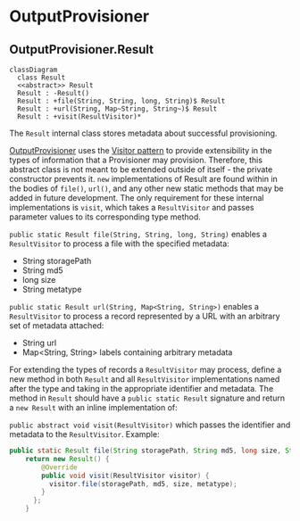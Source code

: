 # OutputProvisioner

<!-- TODO: Document the rest of this class! -->

## OutputProvisioner.Result
```mermaid
classDiagram
  class Result
  <<abstract>> Result
  Result : -Result()
  Result : +file(String, String, long, String)$ Result
  Result : +url(String, Map~String, String~)$ Result
  Result : +visit(ResultVisitor)*
```
The `Result` internal class stores metadata about successful provisioning.

[OutputProvisioner](../src/main/java/ca/on/oicr/gsi/vidarr/OutputProvisioner.java) uses the 
[Visitor pattern](https://en.wikipedia.org/wiki/Visitor_pattern) to provide extensibility in the types of 
information that a Provisioner may provision. Therefore, this abstract class is not meant to be extended outside of
itself - the private constructor prevents it. `new` implementations of Result are found within in the bodies of 
`file()`, `url()`, and any other new static methods that may be added in future development. The only requirement for 
these internal implementations is `visit`, which takes a `ResultVisitor` and passes parameter values to its
corresponding type method. 

`public static Result file(String, String, long, String)` enables a `ResultVisitor` to process a file with the specified
metadata:
  * String storagePath
  * String md5
  * long size
  * String metatype

`public static Result url(String, Map<String, String>)` enables a `ResultVisitor` to process a record represented by
a URL with an arbitrary set of metadata attached:
  * String url
  * Map<String, String> labels containing arbitrary metadata

For extending the types of records a `ResultVisitor` may process, define a new method in both `Result` and all 
`ResultVisitor` implementations named after the type and taking in the appropriate identifier and metadata. The method
in `Result` should have a `public static Result` signature and return a `new Result` with an inline implementation of:

`public abstract void visit(ResultVisitor)` which passes the identifier and metadata to the `ResultVisitor`.
Example: 
```java
public static Result file(String storagePath, String md5, long size, String metatype) {
    return new Result() {
        @Override
        public void visit(ResultVisitor visitor) {
          visitor.file(storagePath, md5, size, metatype);
        }
      };
    }
```
